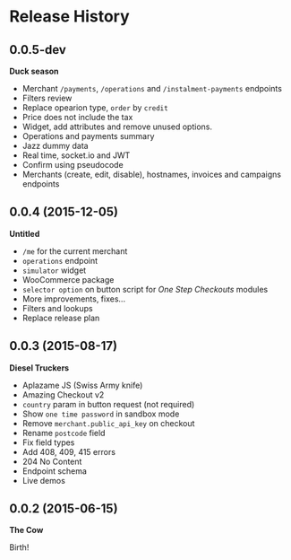 # Release History

## 0.0.5-dev
**Duck season**

* Merchant `/payments`, `/operations` and  `/instalment-payments` endpoints
* Filters review
* Replace opearion type, `order` by `credit`
* Price does not include the tax
* Widget, add attributes and remove unused options.
* Operations and payments summary
* Jazz dummy data
* Real time, socket.io and JWT
* Confirm using pseudocode
* Merchants (create, edit, disable), hostnames, invoices and campaigns endpoints

## 0.0.4 (2015-12-05)
**Untitled**

* `/me` for the current merchant
* `operations` endpoint
* `simulator` widget
* WooCommerce package
* `selector option` on button script for *One Step Checkouts* modules
* More improvements, fixes...
* Filters and lookups
* Replace release plan

## 0.0.3 (2015-08-17)
**Diesel Truckers**

* Aplazame JS (Swiss Army knife)
* Amazing Checkout v2
* `country` param in button request (not required)
* Show `one time password` in sandbox mode
* Remove `merchant.public_api_key` on checkout
* Rename `postcode` field
* Fix field types
* Add 408, 409, 415 errors
* 204 No Content
* Endpoint schema
* Live demos


## 0.0.2 (2015-06-15)
**The Cow**

Birth!

